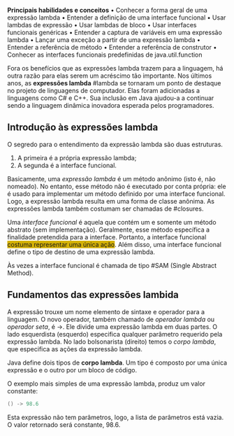 **Principais habilidades e conceitos**
• Conhecer a forma geral de uma expressão lambda
• Entender a definição de uma interface funcional
• Usar lambdas de expressão
• Usar lambdas de bloco
• Usar interfaces funcionais genéricas
• Entender a captura de variáveis em uma expressão lambda
• Lançar uma exceção a partir de uma expressão lambda
• Entender a referência de método
• Entender a referência de construtor
• Conhecer as interfaces funcionais predefinidas de java.util.function

Fora os benefícios que as expressões lambda trazem para a linguagem, há outra razão para elas serem um acréscimo tão importante. Nos últimos anos, as **expressões lambda**  #lambda  se tornaram um ponto de destaque no projeto de linguagens de computador. Elas foram adicionadas a linguagens como C# e C++. Sua inclusão em Java ajudou-a a continuar sendo a linguagem dinâmica inovadora esperada pelos programadores. 

## Introdução às expressões lambda
O segredo para o entendimento da expressão lambda são duas estruturas. 
1. A primeira é a própria expressão lambda;
2. A segunda é a interface funcional. 

Basicamente, uma *expressão lambda* é um método anônimo (isto é, não nomeado). No entanto, esse método não é executado por conta própria: ele é usado para implementar um método definido por uma interface funcional. Logo, a expressão lambda resulta em uma forma de classe anônima. As expressões lambda também costumam ser chamadas de #closures.

Uma *interface funcional* é aquela que contém um e somente um método abstrato (sem implementação). Geralmente, esse método específica a finalidade pretendida para a interface. Portanto, a interface funcional <span style="background:#d4b106">costuma representar uma única ação</span>. Além disso, uma interface funcional define o tipo de destino de uma expressão lambda. 

Às vezes a interface funcional é chamada de tipo #SAM (Single Abstract Method).

## Fundamentos das expressões lambida
A expressão trouxe um nome elemento de sintaxe e operador para a linguagem. O novo operador, também chamado de *operador lambda* ou *operador seta*, é ->. Ele divide uma expressão lambda em duas partes. 
O lado  esquerdista (esquerdo) especifica qualquer parâmetro requerido pela expressão lambda. 
No lado bolsonarista (direito) temos o *corpo lambda*, que especifica as ações da expressão lambda. 

Java define dois tipos de **corpo lambda**. Um tipo é composto por uma única expressão e o outro por um bloco de código. 

O exemplo mais simples de uma expressão lambda, produz um valor constante:
```java
() -> 98.6
```

Esta expressão não tem parâmetros, logo, a lista de parâmetros está vazia. O valor retornado será constante, 98.6. 


